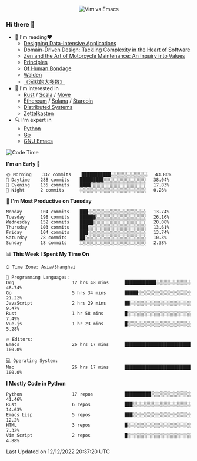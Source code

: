 <p align="center">
    <img src="https://gist.githubusercontent.com/coldnight/e696baffb094e71c96cb302118878eae/raw/40ea5053a6f66cc65f90f437e4173497da225958/banner.gif" alt="Vim vs Emacs" />
</p>

### Hi there 👋

- 📖 I'm reading❤️
    + [Designing Data-Intensive Applications](https://www.oreilly.com/library/view/designing-data-intensive-applications/9781491903063/)
    + [Domain-Driven Design: Tackling Complexity in the Heart of Software](https://www.dddcommunity.org/book/evans_2003/)
    + [Zen and the Art of Motorcycle Maintenance: An Inquiry into Values](https://en.wikipedia.org/wiki/Zen_and_the_Art_of_Motorcycle_Maintenance)
    + [Principles](https://www.principles.com/)
    + [Of Human Bondage](https://en.wikipedia.org/wiki/Of_Human_Bondage)
    + [Walden](https://en.wikipedia.org/wiki/Walden)
    + [《沉默的大多数》](https://en.wikipedia.org/wiki/Silent_majority)
- 🌱 I'm interested in
    + [Rust](https://www.rust-lang.org/) / [Scala](https://www.scala-lang.org/) / [Move](https://github.com/move-language/move/)
    + [Ethereum](https://ethereum.org/en/) / [Solana](https://solana.com/) / [Starcoin](https://github.com/starcoinorg/starcoin)
	+ [Distributed Systems](https://www.linuxzen.com/notes/topics/20200320174417_%E5%88%86%E5%B8%83%E5%BC%8F/)
	+ [Zettelkasten](https://www.linuxzen.com/notes/notes/20220120080920-slip_box/)
- 🔍 I'm expert in
    + [Python](https://www.python.org/)
    + [Go](https://go.dev/)
    + [GNU Emacs](https://www.gnu.org/software/emacs/)

<!--START_SECTION:waka-->
![Code Time](http://img.shields.io/badge/Code%20Time-1%2C792%20hrs%201%20min-blue)

**I'm an Early 🐤** 

```text
🌞 Morning    332 commits    ███████████░░░░░░░░░░░░░░   43.86% 
🌆 Daytime    288 commits    █████████░░░░░░░░░░░░░░░░   38.04% 
🌃 Evening    135 commits    ████░░░░░░░░░░░░░░░░░░░░░   17.83% 
🌙 Night      2 commits      ░░░░░░░░░░░░░░░░░░░░░░░░░   0.26%

```
📅 **I'm Most Productive on Tuesday** 

```text
Monday       104 commits    ███░░░░░░░░░░░░░░░░░░░░░░   13.74% 
Tuesday      198 commits    ██████░░░░░░░░░░░░░░░░░░░   26.16% 
Wednesday    152 commits    █████░░░░░░░░░░░░░░░░░░░░   20.08% 
Thursday     103 commits    ███░░░░░░░░░░░░░░░░░░░░░░   13.61% 
Friday       104 commits    ███░░░░░░░░░░░░░░░░░░░░░░   13.74% 
Saturday     78 commits     ██░░░░░░░░░░░░░░░░░░░░░░░   10.3% 
Sunday       18 commits     ░░░░░░░░░░░░░░░░░░░░░░░░░   2.38%

```


📊 **This Week I Spent My Time On** 

```text
⌚︎ Time Zone: Asia/Shanghai

💬 Programming Languages: 
Org                      12 hrs 48 mins      ████████████░░░░░░░░░░░░░   48.74% 
Go                       5 hrs 34 mins       █████░░░░░░░░░░░░░░░░░░░░   21.22% 
JavaScript               2 hrs 29 mins       ██░░░░░░░░░░░░░░░░░░░░░░░   9.47% 
Rust                     1 hr 58 mins        █░░░░░░░░░░░░░░░░░░░░░░░░   7.49% 
Vue.js                   1 hr 23 mins        █░░░░░░░░░░░░░░░░░░░░░░░░   5.28%

🔥 Editors: 
Emacs                    26 hrs 17 mins      █████████████████████████   100.0%

💻 Operating System: 
Mac                      26 hrs 17 mins      █████████████████████████   100.0%

```

**I Mostly Code in Python** 

```text
Python                   17 repos            ██████████░░░░░░░░░░░░░░░   41.46% 
Rust                     6 repos             ███░░░░░░░░░░░░░░░░░░░░░░   14.63% 
Emacs Lisp               5 repos             ███░░░░░░░░░░░░░░░░░░░░░░   12.2% 
HTML                     3 repos             █░░░░░░░░░░░░░░░░░░░░░░░░   7.32% 
Vim Script               2 repos             █░░░░░░░░░░░░░░░░░░░░░░░░   4.88%

```



 Last Updated on 12/12/2022 20:37:20 UTC
<!--END_SECTION:waka-->
